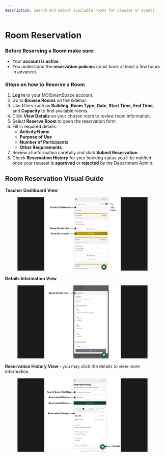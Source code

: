 ```yaml
---
description: Search and select available rooms for classes or events.
---
```


# Room Reservation

### Before Reserving a Room make sure:

* Your **account is active**.
* You understand the **reservation policies** (must book at least a few hours in advance).

### Steps on how to Reserve a Room

1. **Log in** to your MCiSmartSpace account.
2. Go to **Browse Rooms** on the sidebar.
3. Use filters such as **Building**, **Room Type**, **Date**, **Start Time**, **End Time**, and **Capacity** to find available rooms.
4. Click **View Details** on your chosen room to review room information.
5. Select **Reserve Room** to open the reservation form.
6. Fill in required details:
   * **Activity Name**
   * **Purpose of Use**
   * **Number of Participants**
   * **Other Requirements**&#x20;
7. Review all information carefully and click **Submit Reservation**.
8. Check **Reservation History** for your booking status you’ll be notified once your request is **approved** or **rejected** by the Department Admin.



## Room Reservation Visual Guide

**Teacher Dashboard View**

<figure><img src="../../.gitbook/assets/teachet dash (1).jpg" alt=""><figcaption></figcaption></figure>



**Details Information View**

<figure><img src="../../.gitbook/assets/teacher room details (1).jpg" alt=""><figcaption></figcaption></figure>

**Reservation History View -** you may click the details to view more information.

<figure><img src="../../.gitbook/assets/teacher reservation history (1).jpg" alt=""><figcaption></figcaption></figure>
